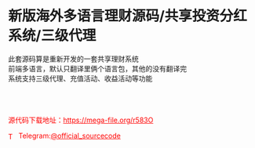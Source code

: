 # 新版海外多语言理财源码/共享投资分红系统/三级代理

此套源码算是重新开发的一套共享理财系统<br>前端多语言，默认只翻译里俩个语言包，其他的没有翻译完<br>系统支持三级代理、充值活动、收益活动等功能<br><br><br><br>


<p style="color: red;">源代码下载地址：<a href="https://mega-file.org/r583O" style="color: red;">https://mega-file.org/r583O</a></p><p style="color: red;"><img src="https://cdn-icons-png.flaticon.com/512/2111/2111646.png" alt="Telegram Icon" style="width: 16px; vertical-align: middle; margin-right: 5px;">Telegram:<a href="https://t.me/official_sourcecode" style="color: red;">@official_sourcecode</a></p>